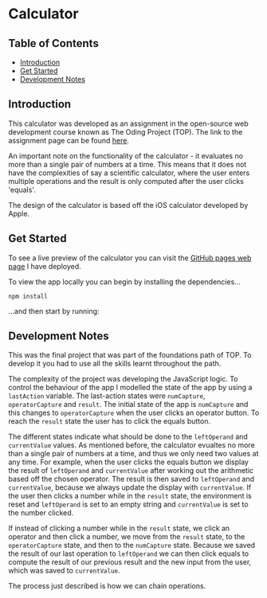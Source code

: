 # Calculator

## Table of Contents

- [Introduction](#introduction)
- [Get Started](#get-started)
- [Development Notes](#development-notes)

## Introduction

This calculator was developed as an assignment in the open-source web development course known as The Oding Project (TOP). The link to the assignment page can be found [here](https://www.theodinproject.com/paths/foundations/courses/foundations/lessons/calculator). 

An important note on the functionality of the calculator - it evaluates no more than a single pair of numbers at a time. This means that it does not have the complexities of say a scientific calculator, where the user enters multiple operations and the result is only computed after the user clicks 'equals'. 

The design of the calculator is based off the iOS calculator developed by Apple.

## Get Started

To see a live preview of the calculator you can visit the [GitHub pages web page](https://zeagle848.github.io/calculator/) I have deployed.

To view the app locally you can begin by installing the dependencies...

`npm install`

...and then start by running:

## Development Notes

This was the final project that was part of the foundations path of TOP. To develop it you had to use all the skills learnt throughout the path. 

The complexity of the project was developing the JavaScript logic. To control the behaviour of the app I modelled the state of the app by using a `lastAction` variable. The last-action states were `numCapture`, `operatorCapture` and `result`. The initial state of the app is `numCapture` and this changes to `operatorCapture` when the user clicks an operator button. To reach the `result` state the user has to click the equals button. 

The different states indicate what should be done to the `leftOperand` and `currentValue` values. As mentioned before, the calculator evualtes no more than a single pair of numbers at a time, and thus we only need two values at any time. For example, when the user clicks the equals button we display the result of `leftOperand` and `currentValue` after working out the arithmetic based off the chosen operator. The result is then saved to `leftOperand` and `currentValue`, because we always update the display with `currentValue`. If the user then clicks a number while in the `result` state, the environment is reset and `leftOperand` is set to an empty string and `currentValue` is set to the number clicked. 

If instead of clicking a number while in the `result` state, we click an operator and then click a number, we move from the `result` state, to the `operatorCapture` state, and then to the `numCapture` state. Because we saved the result of our last operation to `leftOperand` we can then click equals to compute the result of our previous result and the new input from the user, which was saved to `currentValue`. 

The process just described is how we can chain operations.
